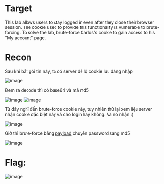# Target

This lab allows users to stay logged in even after they close their browser session. The cookie used to provide this functionality is vulnerable to brute-forcing.
To solve the lab, brute-force Carlos's cookie to gain access to his "My account" page.

# Recon

Sau khi bắt gói tin này, ta có server để lộ cookie lưu đăng nhập

![image](https://github.com/vanniichan/Portswigger/assets/112863484/32fefdc0-e5eb-43eb-979f-57d43f801735)

Đem ra decode thì có base64 và mã md5

![image](https://github.com/vanniichan/Portswigger/assets/112863484/da48589c-4774-4676-a7d6-a9771174fc99)
![image](https://github.com/vanniichan/Portswigger/assets/112863484/ac7f355e-f0d8-453f-80bf-90f89783a194)

Từ đây nghĩ đến brute-force cookie này, tuy nhiên thử lại xem liệu server nhận cookie đặc biệt này và cho login hay không. Và nó nhận :)

![image](https://github.com/vanniichan/Portswigger/assets/112863484/352d341e-0195-4e80-89a1-44222a0570a3)

Giờ thì brute-force bằng [payload]() chuyển password sang md5

![image](https://github.com/vanniichan/Portswigger/assets/112863484/7380d03b-4b96-4e0b-af47-cb67e9aea75f)

# Flag:

![image](https://github.com/vanniichan/Portswigger/assets/112863484/4d036551-929c-487c-9d4c-843a7a0e0689)
